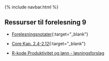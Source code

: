 
{% include navbar.html %}

## Ressurser til forelesning 9

- [Forelesningsnotater](/forelesninger/SOK-1004_Forelesning_9_h24.pdf){:target="_blank"}

- [Core Kap. 2.4-2.12](https://www.core-econ.org/the-economy/microeconomics/02-technology-incentives-04-firms-technology-production.html){:target="_blank"}

- [R-kode Produktivitet og lønn - løsningsforslag](/solutions/SOK-1004_Forelesning_9_h24_lonn_prod_fasit.R)

